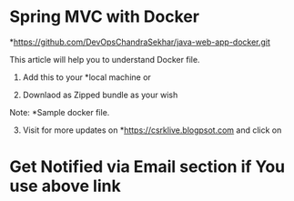 # Spring MVC with Docker 
  *https://github.com/DevOpsChandraSekhar/java-web-app-docker.git
  
  
  This article will help you to understand Docker file.
  1. Add this to your *local machine or
    
  2. Downlaod as Zipped bundle as your wish 
  
  Note: 
  *Sample docker file.
  
  3. Visit for more updates on 
     *https://csrklive.blogpsot.com  and click on 
	 
# Get Notified via Email section if You use above link


	 
 


  